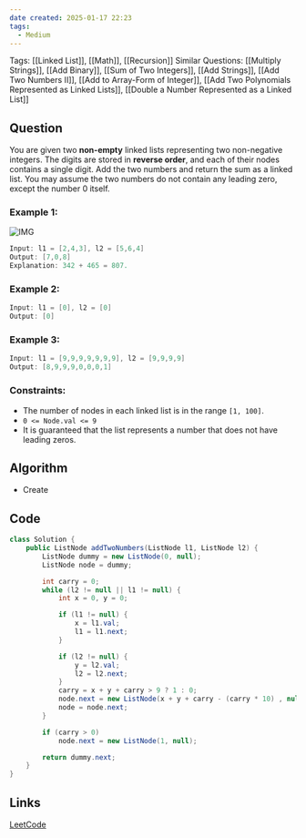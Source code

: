 ```yaml
---
date created: 2025-01-17 22:23
tags:
  - Medium
---
```


Tags: [[Linked List]], [[Math]], [[Recursion]]
Similar Questions: [[Multiply Strings]], [[Add Binary]], [[Sum of Two Integers]], [[Add Strings]], [[Add Two Numbers II]], [[Add to Array-Form of Integer]], [[Add Two Polynomials Represented as Linked Lists]], [[Double a Number Represented as a Linked List]]

## Question

You are given two **non-empty** linked lists representing two non-negative integers. The digits are stored in **reverse order**, and each of their nodes contains a single digit. Add the two numbers and return the sum
as a linked list.
You may assume the two numbers do not contain any leading zero, except the number 0 itself.

### Example 1:

![IMG](https://assets.leetcode.com/uploads/2020/10/02/addtwonumber1.jpg)

```java
Input: l1 = [2,4,3], l2 = [5,6,4]
Output: [7,0,8]
Explanation: 342 + 465 = 807.
```

### Example 2:

```java
Input: l1 = [0], l2 = [0]
Output: [0]
```

### Example 3:

```java
Input: l1 = [9,9,9,9,9,9,9], l2 = [9,9,9,9]
Output: [8,9,9,9,0,0,0,1]
```

### Constraints:

- The number of nodes in each linked list is in the range `[1, 100]`.
- `0 <= Node.val <= 9`
- It is guaranteed that the list represents a number that does not have leading zeros.

## Algorithm
- Create



## Code

```Java
class Solution {
    public ListNode addTwoNumbers(ListNode l1, ListNode l2) {
        ListNode dummy = new ListNode(0, null);
        ListNode node = dummy;

        int carry = 0;
        while (l2 != null || l1 != null) {
            int x = 0, y = 0;

            if (l1 != null) {
                x = l1.val;
                l1 = l1.next;
            }

            if (l2 != null) {
                y = l2.val;
                l2 = l2.next;
            }
            carry = x + y + carry > 9 ? 1 : 0;
            node.next = new ListNode(x + y + carry - (carry * 10) , null);
            node = node.next;
        }

        if (carry > 0)
            node.next = new ListNode(1, null);

        return dummy.next;
    }
}
```

## Links

[LeetCode](https://leetcode.com/problems/add-two-numbers/description/)
